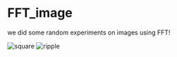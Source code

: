 # FFT_image

we did some random experiments on images using FFT!

![square](https://cdn.discordapp.com/attachments/844407581719789598/852919233812627536/unknown.png)
![ripple](https://cdn.discordapp.com/attachments/844407581719789598/852919340915228712/unknown.png)
